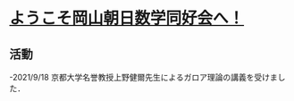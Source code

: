 # [ようこそ岡山朝日数学同好会へ！](https://asahi-mathclub.github.io/homepage/)

## 活動

-2021/9/18 京都大学名誉教授上野健爾先生によるガロア理論の講義を受けました．<br />